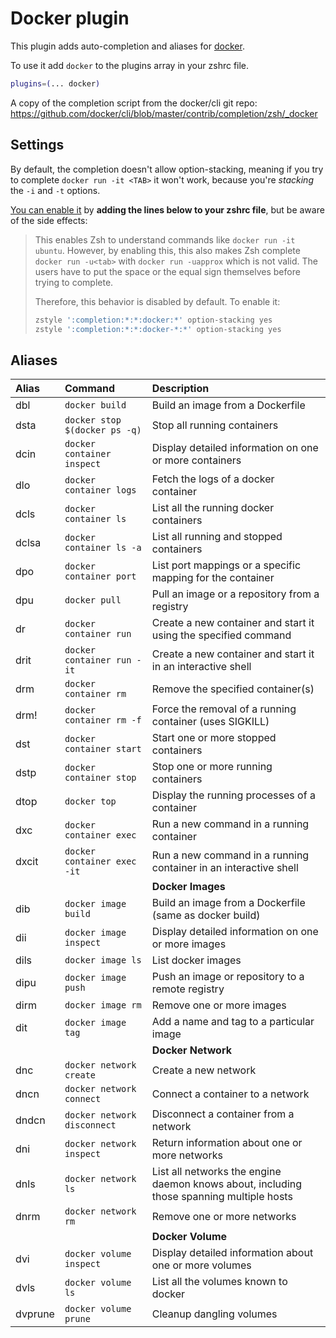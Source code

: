 # Docker plugin

This plugin adds auto-completion and aliases for [docker](https://www.docker.com/).

To use it add `docker` to the plugins array in your zshrc file.

```zsh
plugins=(... docker)
```

A copy of the completion script from the docker/cli git repo:
https://github.com/docker/cli/blob/master/contrib/completion/zsh/_docker

## Settings

By default, the completion doesn't allow option-stacking, meaning if you try to
complete `docker run -it <TAB>` it won't work, because you're _stacking_ the
`-i` and `-t` options.

[You can enable it](https://github.com/docker/cli/commit/b10fb43048) by **adding
the lines below to your zshrc file**, but be aware of the side effects:

> This enables Zsh to understand commands like `docker run -it
> ubuntu`. However, by enabling this, this also makes Zsh complete
> `docker run -u<tab>` with `docker run -uapprox` which is not valid. The
> users have to put the space or the equal sign themselves before trying
> to complete.
>
> Therefore, this behavior is disabled by default. To enable it:
>
> ```sh
> zstyle ':completion:*:*:docker:*' option-stacking yes
> zstyle ':completion:*:*:docker-*:*' option-stacking yes
> ```

## Aliases

| Alias   | Command                         | Description                                                                              |
| :------ |:--------------------------------| :--------------------------------------------------------------------------------------- |
| dbl     | `docker build`                  | Build an image from a Dockerfile                                                         |
| dsta    | `docker stop $(docker ps -q)`   | Stop all running containers                                                              |
| dcin    | `docker container inspect`      | Display detailed information on one or more containers                                   |
| dlo     | `docker container logs`         | Fetch the logs of a docker container                                                     |
| dcls    | `docker container ls`           | List all the running docker containers                                                   |
| dclsa   | `docker container ls -a`        | List all running and stopped containers                                                  |
| dpo     | `docker container port`         | List port mappings or a specific mapping for the container                               |
| dpu     | `docker pull`                   | Pull an image or a repository from a registry                                            |
| dr      | `docker container run`          | Create a new container and start it using the specified command                          |
| drit    | `docker container run -it`      | Create a new container and start it in an interactive shell                              |
| drm     | `docker container rm`           | Remove the specified container(s)                                                        |
| drm!    | `docker container rm -f`        | Force the removal of a running container (uses SIGKILL)                                  |
| dst     | `docker container start`        | Start one or more stopped containers                                                     |
| dstp    | `docker container stop`         | Stop one or more running containers                                                      |
| dtop    | `docker top`                    | Display the running processes of a container                                             |
| dxc     | `docker container exec`         | Run a new command in a running container                                                 |
| dxcit   | `docker container exec -it`     | Run a new command in a running container in an interactive shell                         |
|         |                                 | **Docker Images**                                                                        |
| dib     | `docker image build`            | Build an image from a Dockerfile (same as docker build)                                  |
| dii     | `docker image inspect`          | Display detailed information on one or more images                                       |
| dils    | `docker image ls`               | List docker images                                                                       |
| dipu    | `docker image push`             | Push an image or repository to a remote registry                                         |
| dirm    | `docker image rm`               | Remove one or more images                                                                |
| dit     | `docker image tag`              | Add a name and tag to a particular image                                                 |
|         |                                 | **Docker Network**                                                                       |
| dnc     | `docker network create`         | Create a new network                                                                     |
| dncn    | `docker network connect`        | Connect a container to a network                                                         |
| dndcn   | `docker network disconnect`     | Disconnect a container from a network                                                    |
| dni     | `docker network inspect`        | Return information about one or more networks                                            |
| dnls    | `docker network ls`             | List all networks the engine daemon knows about, including those spanning multiple hosts |
| dnrm    | `docker network rm`             | Remove one or more networks                                                              |
|         |                                 | **Docker Volume**                                                                        |
| dvi     | `docker volume inspect`         | Display detailed information about one or more volumes                                   |
| dvls    | `docker volume ls`              | List all the volumes known to  docker                                                    |
| dvprune | `docker volume prune`           | Cleanup dangling volumes                                                                 |
